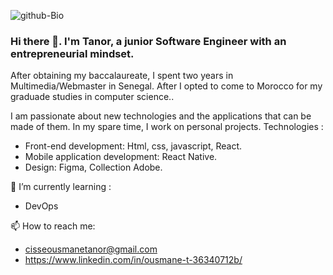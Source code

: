 ![github-Bio](https://user-images.githubusercontent.com/53691562/159126776-d793ae94-b110-47e4-9f00-5d98ab43ec86.jpg)

### Hi there 👋. I'm Tanor, a junior Software Engineer with an entrepreneurial mindset.

After obtaining my baccalaureate, I spent two years in Multimedia/Webmaster in Senegal.
After I opted to come to Morocco for my graduade studies in computer science..

I am passionate about new technologies and the applications that can be made of them. In my spare time, I work on personal projects.
Technologies :
- Front-end development: Html, css, javascript, React.
- Mobile application development: React Native.
- Design: Figma, Collection Adobe.

🌱 I’m currently learning :
- DevOps

📫 How to reach me: 
- cisseousmanetanor@gmail.com
- https://www.linkedin.com/in/ousmane-t-36340712b/
<!--
**Tanor21/Tanor21** is a ✨ _special_ ✨ repository because its `README.md` (this file) appears on your GitHub profile.

Here are some ideas to get you started:

- 🔭 I’m currently working on ...
- 🌱 I’m currently learning ...
- 👯 I’m looking to collaborate on ...
- 🤔 I’m looking for help with ...
- 💬 Ask me about ...
- 📫 How to reach me: ...
- 😄 Pronouns: ...
- ⚡ Fun fact: ...
-->
